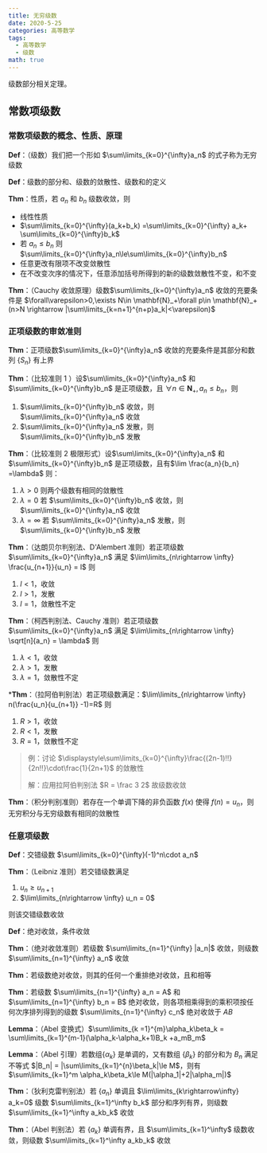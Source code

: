 ```yaml
---
title: 无穷级数
date: 2020-5-25
categories: 高等数学
tags:
  - 高等数学
  - 级数
math: true
---
```


级数部分相关定理。

<!--more-->

## 常数项级数

### 常数项级数的概念、性质、原理

**Def**：（级数）我们把一个形如 $\sum\limits_{k=0}^{\infty}a_n$ 的式子称为无穷级数

**Def**：级数的部分和、级数的敛散性、级数和的定义

**Thm**：性质，若 $a_n$ 和 $b_n$ 级数收敛，则

- 线性性质
- $\sum\limits_{k=0}^{\infty}(a_k+b_k) =\sum\limits_{k=0}^{\infty} a_k+ \sum\limits_{k=0}^{\infty}b_k$
- 若 $a_n\le b_n$ 则 $\sum\limits_{k=0}^{\infty}a_n\le\sum\limits_{k=0}^{\infty}b_n$
- 任意更改有限项不改变敛散性
- 在不改变次序的情况下，任意添加括号所得到的新的级数敛散性不变，和不变

**Thm**：（Cauchy 收敛原理）级数$\sum\limits_{k=0}^{\infty}a_n$ 收敛的充要条件是 $\forall\varepsilon>0,\exists N\in \mathbf{N}_+\forall p\in \mathbf{N}_+(n>N \rightarrow |\sum\limits_{k=n+1}^{n+p}a_k|<\varepsilon)$

### 正项级数的审敛准则

**Thm**：正项级数$\sum\limits_{k=0}^{\infty}a_n$ 收敛的充要条件是其部分和数列 $\{S_n\}$ 有上界

**Thm**：（比较准则 1 ）设$\sum\limits_{k=0}^{\infty}a_n$ 和 $\sum\limits_{k=0}^{\infty}b_n$ 是正项级数，且 $\forall n\in \mathbf N_+,a_n\le b_n$，则

1. $\sum\limits_{k=0}^{\infty}b_n$ 收敛，则 $\sum\limits_{k=0}^{\infty}a_n$ 收敛
2. $\sum\limits_{k=0}^{\infty}a_n$ 发散，则 $\sum\limits_{k=0}^{\infty}b_n$ 发散

**Thm**：（比较准则 2 极限形式）设$\sum\limits_{k=0}^{\infty}a_n$ 和 $\sum\limits_{k=0}^{\infty}b_n$ 是正项级数，且有$\lim \frac{a_n}{b_n} =\lambda$ 则：

1. $\lambda>0$ 则两个级数有相同的敛散性
2. $\lambda = 0$ 若 $\sum\limits_{k=0}^{\infty}b_n$ 收敛，则 $\sum\limits_{k=0}^{\infty}a_n$ 收敛
3. $\lambda = \infty$ 若 $\sum\limits_{k=0}^{\infty}a_n$ 发散，则 $\sum\limits_{k=0}^{\infty}b_n$ 发散

**Thm**：（达朗贝尔判别法、D'Alembert 准则）若正项级数$\sum\limits_{k=0}^{\infty}a_n$ 满足 $\lim\limits_{n\rightarrow \infty} \frac{u_{n+1}}{u_n} = l$ 则

1. $l<1$，收敛
2. $l>1$，发散
3. $l=1$，敛散性不定

**Thm**：（柯西判别法、Cauchy 准则）若正项级数$\sum\limits_{k=0}^{\infty}a_n$ 满足 $\lim\limits_{n\rightarrow \infty} \sqrt[n]{a_n} = \lambda$ 则

1. $\lambda<1$，收敛
2. $\lambda>1$，发散
3. $\lambda=1$，敛散性不定

\***Thm**：（拉阿伯判别法）若正项级数满足：$\lim\limits_{n\rightarrow \infty} n(\frac{u_n}{u_{n+1}} -1)=R$ 则

1. $R>1$，收敛
2. $R<1$，发散
3. $R=1$，敛散性不定

> 例：讨论 $\displaystyle\sum\limits_{k=0}^{\infty}\frac{(2n-1)!!}{2n!!}\cdot\frac{1}{2n+1}$ 的敛散性
>
> 解：应用拉阿伯判别法 $R = \frac 3 2$ 故级数收敛

**Thm**：（积分判别准则）若存在一个单调下降的非负函数 $f(x)$ 使得 $f(n) = u_n$，则无穷积分与无穷级数有相同的敛散性

### 任意项级数

**Def**：交错级数 $\sum\limits_{k=0}^{\infty}(-1)^n\cdot a_n$

**Thm**：（Leibniz 准则）若交错级数满足

1. $u_n\ge u_{n+1}$
2. $\lim\limits_{n\rightarrow \infty} u_n = 0$

则该交错级数收敛

**Def**：绝对收敛，条件收敛

**Thm**：（绝对收敛准则）若级数 $\sum\limits_{n=1}^{\infty} |a_n|$ 收敛，则级数 $\sum\limits_{n=1}^{\infty} a_n$ 收敛

**Thm**：若级数绝对收敛，则其的任何一个重排绝对收敛，且和相等

**Thm**：若级数 $\sum\limits_{n=1}^{\infty} a_n = A$ 和 $\sum\limits_{n=1}^{\infty} b_n = B$ 绝对收敛，则各项相乘得到的乘积项按任何次序排列得到的级数 $\sum\limits_{n=1}^{\infty} c_n$ 绝对收敛于 $AB$

**Lemma**：（Abel 变换式）$\sum\limits_{k =1}^{m}\alpha_k\beta_k = \sum\limits_{k=1}^{m-1}(\alpha_k-\alpha_k+1)B_k +a_mB_m$

**Lemma**：（Abel 引理）若数组$\{\alpha_k\}$ 是单调的，又有数组 $\{\beta_k\}$ 的部分和为 $B_n$ 满足不等式 $|B_n| = |\sum\limits_{k=1}^{n}\beta_k|\le M$，则有 $\sum\limits_{k=1}^m \alpha_k\beta_k\le M(|\alpha_1|+2|\alpha_m|)$

**Thm**：（狄利克雷判别法）若 $\{a_n\}$ 单调且 $\lim\limits_{k\rightarrow\infty} a_k=0$ 级数 $\sum\limits_{k=1}^\infty b_k$ 部分和序列有界，则级数 $\sum\limits_{k=1}^\infty a_kb_k$ 收敛

**Thm**：（Abel 判别法）若 $\{a_k\}$ 单调有界，且 $\sum\limits_{k=1}^\infty$ 级数收敛，则级数 $\sum\limits_{k=1}^\infty a_kb_k$ 收敛
